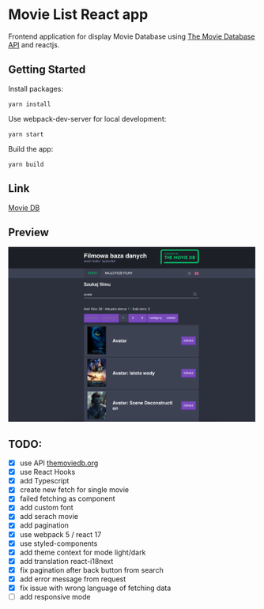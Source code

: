 # Movie List React app

Frontend application for display Movie Database using [The Movie Database API](https://developers.themoviedb.org) and reactjs.

## Getting Started

Install packages:

```
yarn install
```

Use webpack-dev-server for local development:

```
yarn start
```

Build the app:

```
yarn build
```

## Link

[Movie DB](https://balmor.github.io/movie_db/)

## Preview

[<img src="public/images/preview.png" width="500"/>](/public/images/preview.png)

## TODO:

- [x] use API [themoviedb.org](https://developers.themoviedb.org/3/getting-started)
- [x] use React Hooks
- [x] add Typescript
- [x] create new fetch for single movie
- [x] failed fetching as component
- [x] add custom font
- [x] add serach movie
- [x] add pagination
- [x] use webpack 5 / react 17
- [x] use styled-components
- [x] add theme context for mode light/dark
- [x] add translation react-i18next
- [x] fix pagination after back button from search
- [x] add error message from request
- [x] fix issue with wrong language of fetching data
- [ ] add responsive mode
